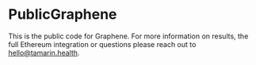 # PublicGraphene
This is the public code for Graphene.  For more information on results, the full Ethereum integration or questions please reach out to hello@tamarin.health.
